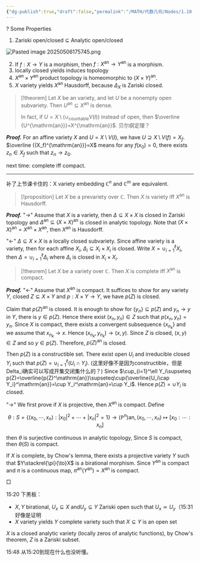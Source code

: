 ```yaml
---
{"dg-publish":true,"draft":false,"permalink":"/MATH/代数几何/Nodes/1.10 Complex Variety/","dgPassFrontmatter":true}
---
```



? Some Properties
1. Zariski open/closed $\subseteq$ Analytic open/closed 


![Pasted image 20250506175745.png](/img/user/%E9%99%84%E4%BB%B6/Pasted%20image%2020250506175745.png)

2. If $f:X\to Y$ is a morphism, then $f:X^{\mathrm{an}}\to Y^{\mathrm{an}}$ is a morphism. 
3. locally closed yields induces topology
4. $X^{\mathrm{an}}\times Y^{\mathrm{an}}$ product topology is homeomorphic to $(X\times Y)^{\mathrm{an}}$.
5. $X$ variety yields $X^{\mathrm{an}}$ Hausdorff, because $\Delta_X$ is Zariski closed. 

> [!theorem]
> Let $X$ be an variety, and let $U$ be a nonempty open subvariety. Then $U^{\mathrm{an}}\subseteq X^{\mathrm{an}}$ is dense. 
> 
> In fact, if $U=X\setminus(\cup_{\text{countable}}V(I))$ instead of open, then $\overline {U^{\mathrm{an}}}=X^{\mathrm{an}}$. 贝尔纲定理？

**_Proof._**
For an affine variety $X$ and $U=X\setminus V(I)$, we have $U\supseteq X\setminus V(f)=X_f$. $\overline {(X_f)^{\mathrm{an}}}=X$ means for any $f(x_0)=0$, there exists $z_n\in X_f$ such that $z_n\to z_0$. 



next time: complete iff compact. 


*****
补了上节课卡住的：X variety embedding $\mathbb{C}^n$ and $\mathbb{C}^m$ are equivalent. 


> [!proposition]
> Let $X$ be a prevariety over $\mathbb{C}$. Then $X$ is variety iff $X^{\mathrm{an}}$ is Hausdorff.

**_Proof._**
"->" Assume that $X$ is a variety, then $\Delta\subseteq X\times X$ is closed in Zariski topology and $\Delta^{\mathrm{an}}\subseteq(X\times X)^{\mathrm{an}}$ is closed in analytic topology. Note that $(X\times X)^{\mathrm{an}}=X^{\mathrm{an}}\times X^{\mathrm{an}}$, then $X^{\mathrm{an}}$ is Hausdorff. 

"<-" $\Delta\subseteq X\times X$ is a locally closed subvariety. Since affine variety is a variety, then for each affine $X_i$, $\Delta_i\subseteq X_i\times X_i$ is closed. Write $X=\cup_{i=1}^{\ell} X_i$, then $\Delta=\cup_{i=1}^\ell \Delta_i$ where $\Delta_i$ is closed in $X_i\times X_i$. 



> [!theorem]
> Let $X$ be a variety over $\mathbb{C}$. Then $X$ is complete iff $X^{\mathrm{an}}$ is compact. 

**_Proof._**
"<-" Assume that $X^{\mathrm{an}}$ is compact. It suffices to show for any variety $Y$, closed $Z\subseteq X\times Y$ and $p:X\times Y\to Y$, we have $p(Z)$ is closed. 

Claim that $p(Z)^\mathrm{an}$ is closed. It is enough to show for $\{y_n\}\subseteq p(Z)$ and $y_n\to y$ in $Y$, there is $y\in p(Z)$. 
Hence there exist $(x_n,y_n)\in Z$ such that $p(x_n,y_n)=y_n$. Since $X$ is compact, there exists a convergent subsequence $\{x_{n_k}\}$ and we assume that $x_{n_k}\to x$. Hence $(x_{n_k},y_{n_k})\to (x,y)$. Since $Z$ is closed, $(x,y)\in Z$ and so $y\in p(Z)$. Therefore, $p(Z)^{\mathrm{an}}$ is closed. 

Then $p(Z)$ is a constructible set. There exist open $U_i$ and irreducible closed $Y_i$ such that $p(Z)=\cup_{i=1}^\ell (U_i\cap Y_i)$. (这里好像不是因为constructible，但是Delta_i确实可以写成开集交闭集什么的？) Since $\cup_{i=1}^\ell Y_i\supseteq p(Z)=\overline{p(Z)^\mathrm{an}}\supseteq\cup{\overline{U_i\cap Y_i}^\mathrm{an}}=\cup Y_i^\mathrm{an}=\cup Y_i$. Hence $p(Z)=\cup Y_i$ is closed. 

"->" We first prove if $X$ is projective, then $X^{\mathrm{an}}$ is compact. Define 

$$\theta:S=\{(x_0,\cdots,x_n):|x_0|^2+\cdots+|x_n|^2=1\}\to (\mathbb{P}^n)\mathrm{an},(x_0,\cdots,x_n)\mapsto [x_0:\cdots:x_n]$$

then $\theta$ is surjective continuous in analytic topology, Since $S$ is compact, then $\theta(S)$ is compact. 

If $X$ is complete, by Chow's lemma, there exists a projective variety $Y$ such that $Y\stackrel{\pi}{\to}X$ is a birational morphism. Since $Y^\mathrm{an}$ is compact and $\pi$ is a continuous map, $\pi^{\mathrm{an}}(Y^\mathrm{an})=X^\mathrm{an}$ is compact. 
<p align="left">□</p>

15:20 下黑板： 
- $X,Y$ birational, $U_x\subseteq X$ and$U_y\subseteq Y$ Zariski open such that $U_x\simeq U_y$（15:31 好像是证明
- $X$ variety yields $Y$ complete variety such that $X\subseteq Y$ is an open set

$X$ is a closed analytic variety (locally zeros of analytic functions), by Chow's theorem, $Z$ is a Zariski subset.

15:48 从15:20到现在什么也没听懂。